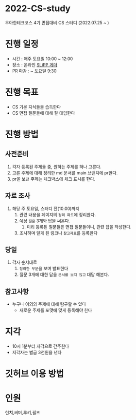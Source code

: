 # 2022-CS-study
우아한테크코스 4기 면접대비 CS 스터디 (2022.07.25 ~ )

# 진행 일정
- 시간 : 매주 토요일 10:00 ~ 12:00
- 장소 : 온라인 [SLiPP 게더](https://app.gather.town/app/rlgHKPj38GyqLB9z/SLiPP)
- PR 마감 : ~ 토요일 9:30

# 진행 목표
- CS 기본 지식들을 습득한다
- CS 면접 질문들에 대해 잘 대답한다

# 진행 방법

## 사전준비

1. 각자 등록된 주제들 중, 원하는 주제를 하나 고른다.
2. 고른 주제에 대해 정리한 md 문서를 main 브랜치에 pr한다.
3. pr을 보낸 주제는 체크박스에 체크 표시를 한다.

## 자료 조사

1. 해당 주 토요일, 스터디 전(10:00)까지 
    1. 관련 내용을 페이지의 `정리 파트`에 정리한다.
    2. 예상 `질문` 3개와 답을 써온다.
        1. 미리 등록된 질문들은 면접 질문들이니, 관련 답을 작성한다.
    3. 조사하며 알게 된 링크나 `참고자료`를 등록한다

## 당일

1. 각자 순서대로
    1. `정리한 부분`을 보며 발표한다
    2. 질문 3개에 대한 답을 `문서를 보지 않고` 대답 해본다.
    
## 참고사항

- 누구나 이외의 주제에 대해 탐구할 수 있다
    - 새로운 주제를 포맷에 맞게 등록해야 한다

# 지각
- 10시 1분부터 지각으로 간주한다
- 지각자는 벌금 3천원을 낸다

# 깃허브 이용 방법

# 인원
헌치,써머,루키,필즈

